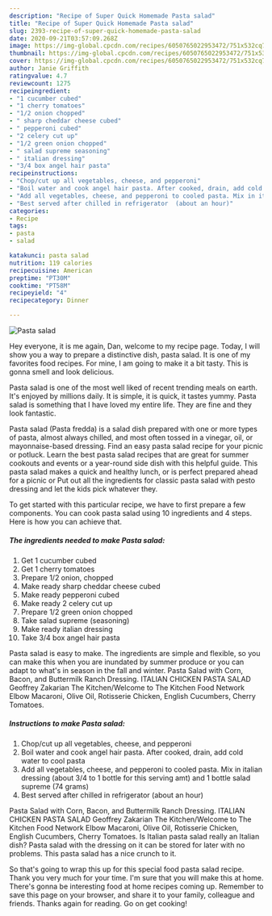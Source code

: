 ```yaml
---
description: "Recipe of Super Quick Homemade Pasta salad"
title: "Recipe of Super Quick Homemade Pasta salad"
slug: 2393-recipe-of-super-quick-homemade-pasta-salad
date: 2020-09-21T03:57:09.268Z
image: https://img-global.cpcdn.com/recipes/6050765022953472/751x532cq70/pasta-salad-recipe-main-photo.jpg
thumbnail: https://img-global.cpcdn.com/recipes/6050765022953472/751x532cq70/pasta-salad-recipe-main-photo.jpg
cover: https://img-global.cpcdn.com/recipes/6050765022953472/751x532cq70/pasta-salad-recipe-main-photo.jpg
author: Janie Griffith
ratingvalue: 4.7
reviewcount: 1275
recipeingredient:
- "1 cucumber cubed"
- "1 cherry tomatoes"
- "1/2 onion chopped"
- " sharp cheddar cheese cubed"
- " pepperoni cubed"
- "2 celery cut up"
- "1/2 green onion chopped"
- " salad supreme seasoning"
- " italian dressing"
- "3/4 box angel hair pasta"
recipeinstructions:
- "Chop/cut up all vegetables, cheese, and pepperoni"
- "Boil water and cook angel hair pasta. After cooked, drain, add cold water to cool pasta"
- "Add all vegetables, cheese, and pepperoni to cooled pasta. Mix in italian dressing (about 3/4 to 1 bottle for this serving amt) and 1 bottle salad supreme (74 grams)"
- "Best served after chilled in refrigerator  (about an hour)"
categories:
- Recipe
tags:
- pasta
- salad

katakunci: pasta salad 
nutrition: 119 calories
recipecuisine: American
preptime: "PT30M"
cooktime: "PT58M"
recipeyield: "4"
recipecategory: Dinner

---
```



![Pasta salad](https://img-global.cpcdn.com/recipes/6050765022953472/751x532cq70/pasta-salad-recipe-main-photo.jpg)

Hey everyone, it is me again, Dan, welcome to my recipe page. Today, I will show you a way to prepare a distinctive dish, pasta salad. It is one of my favorites food recipes. For mine, I am going to make it a bit tasty. This is gonna smell and look delicious.

Pasta salad is one of the most well liked of recent trending meals on earth. It's enjoyed by millions daily. It is simple, it is quick, it tastes yummy. Pasta salad is something that I have loved my entire life. They are fine and they look fantastic.

Pasta salad (Pasta fredda) is a salad dish prepared with one or more types of pasta, almost always chilled, and most often tossed in a vinegar, oil, or mayonnaise-based dressing. Find an easy pasta salad recipe for your picnic or potluck. Learn the best pasta salad recipes that are great for summer cookouts and events or a year-round side dish with this helpful guide. This pasta salad makes a quick and healthy lunch, or is perfect prepared ahead for a picnic or Put out all the ingredients for classic pasta salad with pesto dressing and let the kids pick whatever they.


To get started with this particular recipe, we have to first prepare a few components. You can cook pasta salad using 10 ingredients and 4 steps. Here is how you can achieve that.

<!--inarticleads1-->

##### The ingredients needed to make Pasta salad:

1. Get 1 cucumber cubed
1. Get 1 cherry tomatoes
1. Prepare 1/2 onion, chopped
1. Make ready  sharp cheddar cheese cubed
1. Make ready  pepperoni cubed
1. Make ready 2 celery cut up
1. Prepare 1/2 green onion chopped
1. Take  salad supreme (seasoning)
1. Make ready  italian dressing
1. Take 3/4 box angel hair pasta


Pasta salad is easy to make. The ingredients are simple and flexible, so you can make this when you are inundated by summer produce or you can adapt to what&#39;s in season in the fall and winter. Pasta Salad with Corn, Bacon, and Buttermilk Ranch Dressing. ITALIAN CHICKEN PASTA SALAD Geoffrey Zakarian The Kitchen/Welcome to The Kitchen Food Network Elbow Macaroni, Olive Oil, Rotisserie Chicken, English Cucumbers, Cherry Tomatoes. 

<!--inarticleads2-->

##### Instructions to make Pasta salad:

1. Chop/cut up all vegetables, cheese, and pepperoni
1. Boil water and cook angel hair pasta. After cooked, drain, add cold water to cool pasta
1. Add all vegetables, cheese, and pepperoni to cooled pasta. Mix in italian dressing (about 3/4 to 1 bottle for this serving amt) and 1 bottle salad supreme (74 grams)
1. Best served after chilled in refrigerator  (about an hour)


Pasta Salad with Corn, Bacon, and Buttermilk Ranch Dressing. ITALIAN CHICKEN PASTA SALAD Geoffrey Zakarian The Kitchen/Welcome to The Kitchen Food Network Elbow Macaroni, Olive Oil, Rotisserie Chicken, English Cucumbers, Cherry Tomatoes. Is Italian pasta salad really an Italian dish? Pasta salad with the dressing on it can be stored for later with no problems. This pasta salad has a nice crunch to it. 

So that's going to wrap this up for this special food pasta salad recipe. Thank you very much for your time. I'm sure that you will make this at home. There's gonna be interesting food at home recipes coming up. Remember to save this page on your browser, and share it to your family, colleague and friends. Thanks again for reading. Go on get cooking!
